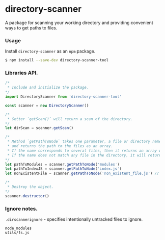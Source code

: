 # directory-scanner
A package for scanning your working directory and providing convenient ways to get paths to files.

### Usage
Install `directory-scanner` as an `npm` package.
```bash
$ npm install --save-dev directory-scanner-tool
```

### Libraries API.
```js
/*
 * Include and initialize the package.
*/
import DirectoryScanner from 'directory-scanner-tool'

const scanner = new DirectoryScanner()

/*
 * Getter `getScan()` will return a scan of the directory. 
*/
let dirScan = scanner.getScan()

/*
 * Method `getPathToNode` takes one parameter, a file or directory name,
 * and returns the path to the files as an array.
 * If the name corresponds to several files, then it returns an array with paths.
 * If the name does not match any file in the directory, it will return an empty array.
*/
let pathToModules = scanner.getPathToNode('modules')
let pathToIndexJS = scanner.getPathToNode('index.js')
let nonExistentFile = scanner.getPathToNode('non_existent_file.js') // [] - will return an empty array

/*
 * Destroy the object.
*/
scanner.destructor()
```

### Ignore notes.
`.dirscannerignore` - specifies intentionally untracked files to ignore.
```
node_modules
utils/fs.js
```
